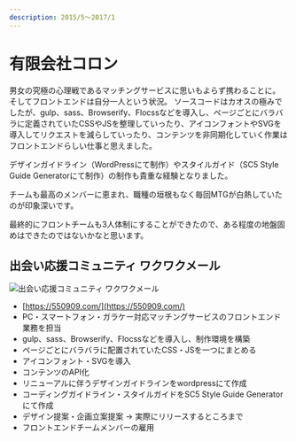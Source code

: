 ```yaml
---
description: 2015/5～2017/1
---
```


# 有限会社コロン

男女の究極の心理戦であるマッチングサービスに思いもよらず携わることに。 そしてフロントエンドは自分一人という状況。 ソースコードはカオスの極みでしたが、gulp、sass、Browserify、Flocssなどを導入し、ページごとにバラバラに定義されていたCSSやJSを整理していったり、アイコンフォントやSVGを導入してリクエストを減らしていったり、コンテンツを非同期化していく作業はフロントエンドらしい仕事と思えました。

デザインガイドライン（WordPressにて制作）やスタイルガイド（SC5 Style Guide Generatorにて制作）の制作も貴重な経験となりました。

チームも最高のメンバーに恵まれ、職種の垣根もなく毎回MTGが白熱していたのが印象深いです。

最終的にフロントチームも3人体制にすることができたので、ある程度の地盤固めはできたのではないかなと思います。

## 出会い応援コミュニティ ワクワクメール

![&#x51FA;&#x4F1A;&#x3044;&#x5FDC;&#x63F4;&#x30B3;&#x30DF;&#x30E5;&#x30CB;&#x30C6;&#x30A3; &#x30EF;&#x30AF;&#x30EF;&#x30AF;&#x30E1;&#x30FC;&#x30EB;](../.gitbook/assets/image%20%2810%29.png)

* [https://550909.com/](https://550909.com/)
* PC・スマートフォン・ガラケー対応マッチングサービスのフロントエンド業務を担当
* gulp、sass、Browserify、Flocssなどを導入し、制作環境を構築
* ページごとにバラバラに配置されていたCSS・JSを一つにまとめる
* アイコンフォント・SVGを導入
* コンテンツのAPI化
* リニューアルに伴うデザインガイドラインをwordpressにて作成
* コーディングガイドライン・スタイルガイドをSC5 Style Guide Generatorにて作成
* デザイン提案・企画立案提案 → 実際にリリースするところまで
* フロントエンドチームメンバーの雇用

